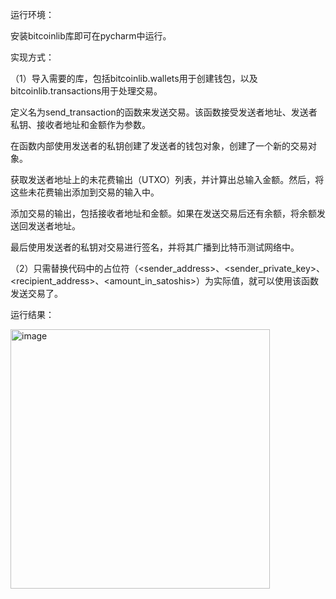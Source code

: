运行环境：

安装bitcoinlib库即可在pycharm中运行。

实现方式：

（1）导入需要的库，包括bitcoinlib.wallets用于创建钱包，以及bitcoinlib.transactions用于处理交易。

定义名为send_transaction的函数来发送交易。该函数接受发送者地址、发送者私钥、接收者地址和金额作为参数。

在函数内部使用发送者的私钥创建了发送者的钱包对象，创建了一个新的交易对象。

获取发送者地址上的未花费输出（UTXO）列表，并计算出总输入金额。然后，将这些未花费输出添加到交易的输入中。

添加交易的输出，包括接收者地址和金额。如果在发送交易后还有余额，将余额发送回发送者地址。

最后使用发送者的私钥对交易进行签名，并将其广播到比特币测试网络中。

（2）只需替换代码中的占位符（<sender_address>、<sender_private_key>、<recipient_address>、<amount_in_satoshis>）为实际值，就可以使用该函数发送交易了。

运行结果：

<img width="415" alt="image" src="https://github.com/TraceAJ/project18/assets/110471272/6237e486-06d9-4c11-a16a-a1d7c86b7cb4">
